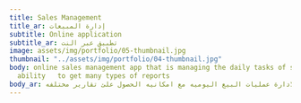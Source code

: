 ```yaml
---
title: Sales Management
title_ar: إدارة المبيعات
subtitle: Online application
subtitle_ar: تطبيق عبر النت
image: assets/img/portfolio/05-thumbnail.jpg
thumbnail: "../assets/img/portfolio/04-thumbnail.jpg"
body: online sales management app that is managing the daily tasks of sales with the
  ability   to get many types of reports
body_ar: تطبيق لادارة عمليات البيع اليوميه مع امكانيه الحصول علئ تقارير مختلفه
---
```



